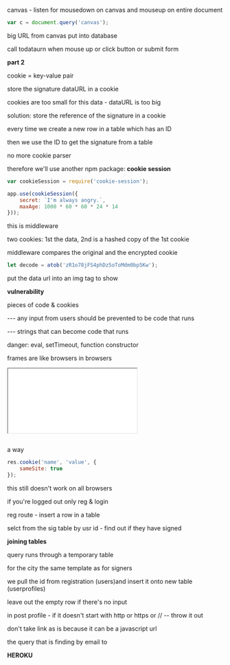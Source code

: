 canvas - listen for mousedown on canvas and mouseup on entire document

```javascript
var c = document.query('canvas');
```

big URL from canvas put into database

call todataurn when mouse up or click button or submit form







**part 2**

cookie = key-value pair

store the signature dataURL in a cookie

cookies are too small for this data - dataURL is too big

solution: store the reference of the signature in a cookie

every time we create a new row in a table which has an ID

then we use the ID to get the signature from a table

no more cookie parser

therefore we'll use another npm package: **cookie session**

```javascript
var cookieSession = require('cookie-session');

app.use(cookieSession({
    secret: `I'm always angry.`,
    maxAge: 1000 * 60 * 60 * 24 * 14
}));
```

this is middleware

two cookies: 1st the data, 2nd is a hashed copy of the 1st cookie

middleware compares the original and the encrypted cookie

```javascript
let decode = atob('zR1o78jFS4phDz5oToMdm0bp5Kw');
```

put the data url into an img tag to show



**vulnerability**

pieces of code & cookies

--- any input from users should be prevented to be code that runs

--- strings that can become code that runs



danger: eval, setTimeout, function constructor



frames are like browsers in browsers

<iframe src="spiced-academy"> </iframe>




```

```

a way

```javascript
res.cookie('name', 'value', {
    sameSite: true
});
```

this still doesn't work on all browsers







if you're logged out only reg & login

reg route - insert a row in a table

selct from the sig table by usr id - find out if they have signed



**joining tables**

query runs through a temporary table



for the city the same template as for signers

we pull the id from registration (users)and insert it onto new table (userprofiles)

leave out the empty row if there's no input



in post profile - if it doesn't start with http or https or // -- throw it out

don't take link as is because it can be a javascript url



the query that is finding by email to 



**HEROKU**

